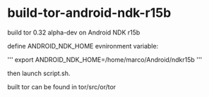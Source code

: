 # build-tor-android-ndk-r15b
build tor 0.32 alpha-dev on Android NDK r15b


define ANDROID_NDK_HOME evnironment variable:

'''
export ANDROID_NDK_HOME=/home/marco/Android/ndkr15b
'''

then launch script.sh.

built tor can be found in tor/src/or/tor

